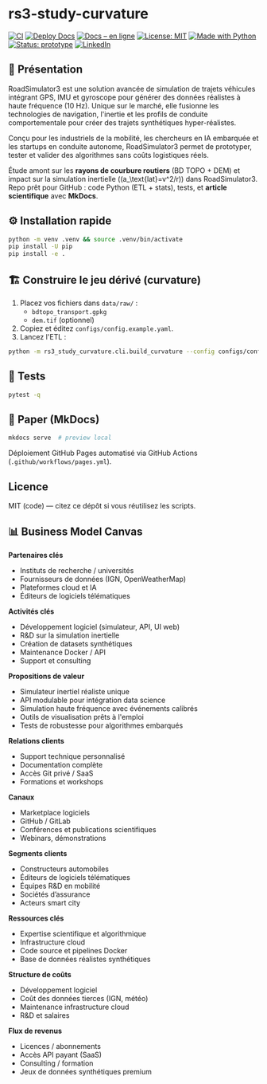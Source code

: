 # rs3-study-curvature

[![CI](https://github.com/SebE585/rs3-study-curvature/actions/workflows/ci.yml/badge.svg)](https://github.com/SebE585/rs3-study-curvature/actions/workflows/ci.yml)
[![Deploy Docs](https://github.com/SebE585/rs3-study-curvature/actions/workflows/pages.yml/badge.svg)](https://github.com/SebE585/rs3-study-curvature/actions/workflows/pages.yml)
[![Docs – en ligne](https://img.shields.io/badge/docs-online-brightgreen)](https://sebe585.github.io/rs3-study-curvature/)
[![License: MIT](https://img.shields.io/badge/License-MIT-green.svg)](LICENSE)
[![Made with Python](https://img.shields.io/badge/Made%20with-Python-blue.svg)](https://www.python.org/)
[![Status: prototype](https://img.shields.io/badge/status-research%20prototype-orange)](#)
[![LinkedIn](https://img.shields.io/badge/LinkedIn-sebastienedet-blue?logo=linkedin)](https://www.linkedin.com/in/sebastienedet/)


## 🚀 Présentation

RoadSimulator3 est une solution avancée de simulation de trajets véhicules intégrant GPS,
IMU et gyroscope pour générer des données réalistes à haute fréquence (10 Hz). Unique
sur le marché, elle fusionne les technologies de navigation, l'inertie et les profils de
conduite comportementale pour créer des trajets synthétiques hyper-réalistes.

Conçu pour les industriels de la mobilité, les chercheurs en IA embarquée et les startups
en conduite autonome, RoadSimulator3 permet de prototyper, tester et valider des
algorithmes sans coûts logistiques réels.

Étude amont sur les **rayons de courbure routiers** (BD TOPO + DEM) et impact sur la simulation inertielle (\(a_\text{lat}=v^2/r\)) dans RoadSimulator3. Repo prêt pour GitHub : code Python (ETL + stats), tests, et **article scientifique** avec **MkDocs**.

## ⚙️ Installation rapide
```bash
python -m venv .venv && source .venv/bin/activate
pip install -U pip
pip install -e .
```

## 🏗️ Construire le jeu dérivé (curvature)
1. Placez vos fichiers dans `data/raw/` :
   - `bdtopo_transport.gpkg`
   - `dem.tif` (optionnel)
2. Copiez et éditez `configs/config.example.yaml`.
3. Lancez l'ETL :
```bash
python -m rs3_study_curvature.cli.build_curvature --config configs/config.yaml
```

## 🧪 Tests
```bash
pytest -q
```

## 📝 Paper (MkDocs)
```bash
mkdocs serve  # preview local
```
Déploiement GitHub Pages automatisé via GitHub Actions (`.github/workflows/pages.yml`).

## Licence
MIT (code) — citez ce dépôt si vous réutilisez les scripts.

## 📊 Business Model Canvas

**Partenaires clés**  
- Instituts de recherche / universités  
- Fournisseurs de données (IGN, OpenWeatherMap)  
- Plateformes cloud et IA  
- Éditeurs de logiciels télématiques  

**Activités clés**  
- Développement logiciel (simulateur, API, UI web)  
- R&D sur la simulation inertielle  
- Création de datasets synthétiques  
- Maintenance Docker / API  
- Support et consulting  

**Propositions de valeur**  
- Simulateur inertiel réaliste unique  
- API modulable pour intégration data science  
- Simulation haute fréquence avec événements calibrés  
- Outils de visualisation prêts à l'emploi  
- Tests de robustesse pour algorithmes embarqués  

**Relations clients**  
- Support technique personnalisé  
- Documentation complète  
- Accès Git privé / SaaS  
- Formations et workshops  

**Canaux**  
- Marketplace logiciels  
- GitHub / GitLab  
- Conférences et publications scientifiques  
- Webinars, démonstrations  

**Segments clients**  
- Constructeurs automobiles  
- Éditeurs de logiciels télématiques  
- Équipes R&D en mobilité  
- Sociétés d’assurance  
- Acteurs smart city  

**Ressources clés**  
- Expertise scientifique et algorithmique  
- Infrastructure cloud  
- Code source et pipelines Docker  
- Base de données réalistes synthétiques  

**Structure de coûts**  
- Développement logiciel  
- Coût des données tierces (IGN, météo)  
- Maintenance infrastructure cloud  
- R&D et salaires  

**Flux de revenus**  
- Licences / abonnements  
- Accès API payant (SaaS)  
- Consulting / formation  
- Jeux de données synthétiques premium  
